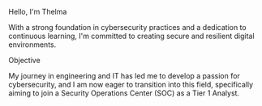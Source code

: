 Hello, I'm Thelma

With a strong foundation in cybersecurity practices and a dedication to continuous learning, I'm committed to creating secure and resilient digital environments.


Objective

My journey in engineering and IT has led me to develop a passion for cybersecurity, and I am now eager to transition into this field, specifically aiming to join a Security Operations Center (SOC) as a Tier 1 Analyst.


